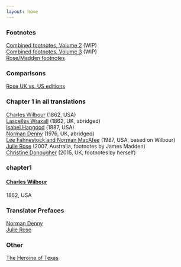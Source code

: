 ```yaml
---
layout: home
---
```

### Footnotes
[Combined footnotes, Volume 2](/footnotes/vol2) (WIP)<br/>
[Combined footnotes, Volume 3](/footnotes/vol3) (WIP)<br/>
[Rose/Madden footnotes](/footnotes/rose/)

### Comparisons
[Rose UK vs. US editions](/rosecomparison/)

### Chapter 1 in all translations
[Charles Wilbour](/chapter1/wilbour) (1862, USA)<br/>
[Lascelles Wraxall](/chapter1/wraxall) (1862, UK, abridged)<br/>
[Isabel Hapgood](/chapter1/hapgood) (1887, USA)<br/>
[Norman Denny](chapter1/denny) (1976, UK, abridged)<br/>
[Lee Fahnestock and Norman MacAfee](chapter1/fma) (1987, USA, based on Wilbour)<br/>
[Julie Rose](chapter1/rose) (2007, Australia, footnotes by James Madden)<br/>
[Christine Donougher](chapter1/donougher) (2015, UK, footnotes by herself)<br/>

### chapter1
#### [Charles Wilbour](/chapter1/wilbour)
1862, USA

### Translator Prefaces
[Norman Denny](/dennypreface/)<br/>
[Julie Rose](/rosepreface)<br/>

### Other
[The Heroine of Texas](/texas/)
